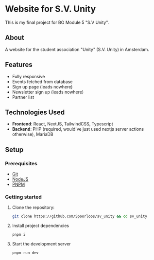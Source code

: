 # Website for S.V. Unity

This is my final project for BO Module 5 "S.V Unity".

## About

A website for the student association "Unity" (S.V. Unity) in Amsterdam.

## Features

- Fully responsive
- Events fetched from database
- Sign up page (leads nowhere)
- Newsletter sign up (leads nowhere)
- Partner list

## Technologies Used

- **Frontend**: React, NextJS, TailwindCSS, Typescript
- **Backend**: PHP (required, would've just used nextjs server actions otherwise), MariaDB

## Setup

### Prerequisites

- [Git](https://git-scm.com/downloads)
- [NodeJS](https://nodejs.org/en/download/package-manager)
- [PNPM](https://pnpm.io/installation#using-npm)

### Getting started

1. Clone the repository:
   ```bash
   git clone https://github.com/Spoorloos/sv_unity && cd sv_unity
   ```

2. Install project dependencies
   ```bash
   pnpm i
   ```

3. Start the development server
   ```bash
   pnpm run dev
   ```
